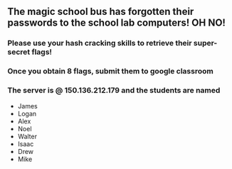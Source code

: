 ## The magic school bus has forgotten their passwords to the school lab computers! **OH NO!**  


### Please use your hash cracking skills to retrieve their super-secret flags!  


### Once you obtain 8 flags, submit them to google classroom

### The server is @ 150.136.212.179 and the students are named

- James
- Logan
- Alex
- Noel
- Walter
- Isaac
- Drew
- Mike

